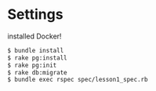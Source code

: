 # Settings

installed Docker!

```sh
$ bundle install
$ rake pg:install
$ rake pg:init
$ rake db:migrate
$ bundle exec rspec spec/lesson1_spec.rb
```
